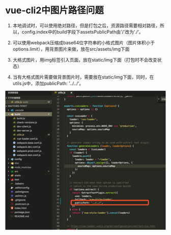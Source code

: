 # vue-cli2中图片路径问题

1. 本地调试时，可以使用绝对路径，但是打包之后，资源路径需要相对路径，所以，config.index中的build字段下assetsPublicPath由'/'改为'./‘。

2. 可以使用webpack压缩成base64位字符串的小格式图片（图片体积小于options.limit），用背景图片来做，放在src/assets/img下面

3. 大格式图片，用img标签引入页面，放在static/img下面（打包时不会改变状态）

4. 当有大格式图片需要做背景图片时，需要放在static/img下面，同时，在utils.js中，添加publicPath: '../../‘。

![An image](../asset/image/p107.png)